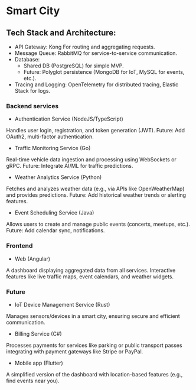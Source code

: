 # Smart City

## Tech Stack and Architecture:

- API Gateway: Kong For routing and aggregating requests.
- Message Queue: RabbitMQ for service-to-service communication.
- Database:
  - Shared DB (PostgreSQL) for simple MVP.
  - Future: Polyglot persistence (MongoDB for IoT, MySQL for events, etc.).
- Tracing and Logging: OpenTelemetry for distributed tracing, Elastic Stack for logs.

### Backend services

- Authentication Service (NodeJS/TypeScript)

Handles user login, registration, and token generation (JWT).
Future: Add OAuth2, multi-factor authentication.

- Traffic Monitoring Service (Go)

Real-time vehicle data ingestion and processing using WebSockets or gRPC.
Future: Integrate AI/ML for traffic predictions.

- Weather Analytics Service (Python)

Fetches and analyzes weather data (e.g., via APIs like OpenWeatherMap) and provides predictions.
Future: Add historical weather trends or alerting features.

- Event Scheduling Service (Java)

Allows users to create and manage public events (concerts, meetups, etc.).
Future: Add calendar sync, notifications.

### Frontend

- Web (Angular)

A dashboard displaying aggregated data from all services.
Interactive features like live traffic maps, event calendars, and weather widgets.


### Future

- IoT Device Management Service (Rust)

Manages sensors/devices in a smart city, ensuring secure and efficient communication.

- Billing Service (C#)

Processes payments for services like parking or public transport passes integrating with payment gateways like Stripe or PayPal.

- Mobile app (Flutter)

A simplified version of the dashboard with location-based features (e.g., find events near you).
